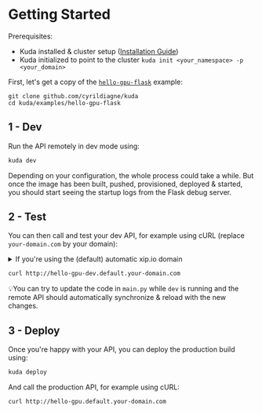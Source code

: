 # Getting Started

Prerequisites:

- Kuda installed & cluster setup ([Installation Guide](install.md))
- Kuda initialized to point to the cluster `kuda init <your_namespace> -p <your_domain>`


First, let's get a copy of the [`hello-gpu-flask`](/examples/hello-gpu-flask) example:
```
git clone github.com/cyrildiagne/kuda
cd kuda/examples/hello-gpu-flask
```

## 1 - Dev

Run the API remotely in dev mode using:

```bash
kuda dev
```

Depending on your configuration, the whole process could take a while.
But once the image has been built, pushed, provisioned, deployed & started,
you should start seeing the startup logs from the Flask debug server.

## 2 - Test

You can then call and test your dev API, for example using cURL (replace `your-domain.com` by your domain):

<details><summary>If you're using the (default) automatic xip.io domain</summary>
Then you need your cluster's ingress IP address to assemble the full domain name.
To retrieve it, you can run:

```bash
export cluster_ip=$(kubectl get svc istio-ingressgateway \
    --namespace istio-system \
    --output 'jsonpath={.status.loadBalancer.ingress[0].ip}')
echo "Your full xip.io domain is: $cluster_ip.xip.io"
```
</details>

```bash
curl http://hello-gpu-dev.default.your-domain.com
```

💡You can try to update the code in `main.py` while `dev`
is running and the remote API should automatically synchronize & reload
with the new changes.

## 3 - Deploy

Once you're happy with your API, you can deploy the production build using:

```bash
kuda deploy
```

And call the production API, for example using cURL:

```bash
curl http://hello-gpu.default.your-domain.com
```